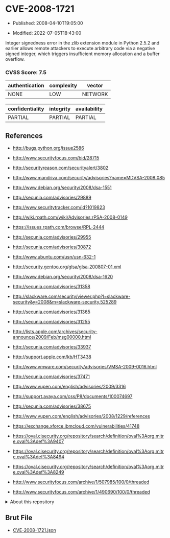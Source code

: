 # CVE-2008-1721

- Published: 2008-04-10T19:05:00

- Modified: 2022-07-05T18:43:00

Integer signedness error in the zlib extension module in Python 2.5.2 and earlier allows remote attackers to execute arbitrary code via a negative signed integer, which triggers insufficient memory allocation and a buffer overflow.

### CVSS Score: **7.5**

| authentication | complexity | vector |
| --- | --- | --- |
| NONE | LOW | NETWORK |

| confidentiality | integrity | availability |
| --- | --- | --- |
| PARTIAL | PARTIAL | PARTIAL |

## References

* http://bugs.python.org/issue2586

* http://www.securityfocus.com/bid/28715

* http://securityreason.com/securityalert/3802

* http://www.mandriva.com/security/advisories?name=MDVSA-2008:085

* http://www.debian.org/security/2008/dsa-1551

* http://secunia.com/advisories/29889

* http://www.securitytracker.com/id?1019823

* http://wiki.rpath.com/wiki/Advisories:rPSA-2008-0149

* https://issues.rpath.com/browse/RPL-2444

* http://secunia.com/advisories/29955

* http://secunia.com/advisories/30872

* http://www.ubuntu.com/usn/usn-632-1

* http://security.gentoo.org/glsa/glsa-200807-01.xml

* http://www.debian.org/security/2008/dsa-1620

* http://secunia.com/advisories/31358

* http://slackware.com/security/viewer.php?l=slackware-security&y=2008&m=slackware-security.525289

* http://secunia.com/advisories/31365

* http://secunia.com/advisories/31255

* http://lists.apple.com/archives/security-announce/2009/Feb/msg00000.html

* http://secunia.com/advisories/33937

* http://support.apple.com/kb/HT3438

* http://www.vmware.com/security/advisories/VMSA-2009-0016.html

* http://secunia.com/advisories/37471

* http://www.vupen.com/english/advisories/2009/3316

* http://support.avaya.com/css/P8/documents/100074697

* http://secunia.com/advisories/38675

* http://www.vupen.com/english/advisories/2008/1229/references

* https://exchange.xforce.ibmcloud.com/vulnerabilities/41748

* https://oval.cisecurity.org/repository/search/definition/oval%3Aorg.mitre.oval%3Adef%3A9407

* https://oval.cisecurity.org/repository/search/definition/oval%3Aorg.mitre.oval%3Adef%3A8494

* https://oval.cisecurity.org/repository/search/definition/oval%3Aorg.mitre.oval%3Adef%3A8249

* http://www.securityfocus.com/archive/1/507985/100/0/threaded

* http://www.securityfocus.com/archive/1/490690/100/0/threaded

<details>
<summary>About this repository</summary> 

  This repository is part of the project [Live Hack CVE](https://github.com/Live-Hack-CVE). Main website can be found [www.live-hack.org](https://www.live-hack.org) 
  
  Made by [Sn0wAlice](https://github.com/Sn0wAlice) for the people that care about security and need to have a feed of the latest CVEs. Hope you enjoy it, don't forget to star the repo and follow me on [Twitter](https://twitter.com/Sn0wAlice) and [Github](https://github.com/Sn0wAlice). And that is my [personnal website](https://www.alice-snow.me/)

  - [Home Page](https://github.com/Live-Hack-CVE)
  - [Framework](https://github.com/Live-Hack-CVE/cve-framework)
  - [CVE database](https://github.com/Live-Hack-CVE/full_database)
  - [Changelog](https://github.com/Live-Hack-CVE/Changelog)
</details>

## Brut File

* [CVE-2008-1721.json](https://raw.githubusercontent.com/Live-Hack-CVE/full_database/main/cves/2008/CVE-2008-1721.json)

